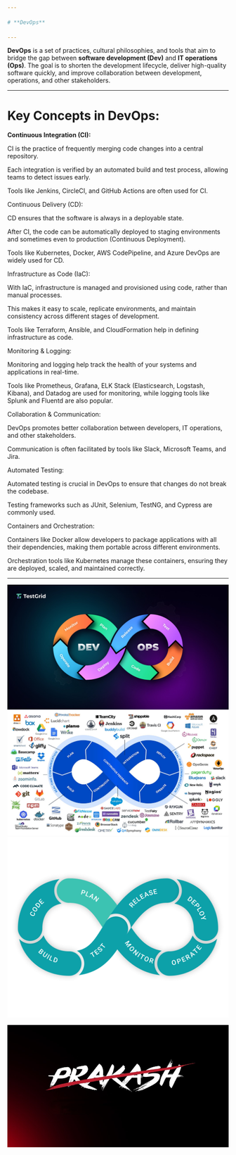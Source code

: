 ```yaml
---

# **DevOps**

---
```


**DevOps** is a set of practices, cultural philosophies, and tools that aim to bridge the gap between **software development (Dev)** and **IT operations (Ops)**. The goal is to shorten the development lifecycle, deliver high-quality software quickly, and improve collaboration between development, operations, and other stakeholders.

---

# **Key Concepts in DevOps:**
**Continuous Integration (CI):**

CI is the practice of frequently merging code changes into a central repository.

Each integration is verified by an automated build and test process, allowing teams to detect issues early.

Tools like Jenkins, CircleCI, and GitHub Actions are often used for CI.

Continuous Delivery (CD):

CD ensures that the software is always in a deployable state.

After CI, the code can be automatically deployed to staging environments and sometimes even to production (Continuous Deployment).

Tools like Kubernetes, Docker, AWS CodePipeline, and Azure DevOps are widely used for CD.

Infrastructure as Code (IaC):

With IaC, infrastructure is managed and provisioned using code, rather than manual processes.

This makes it easy to scale, replicate environments, and maintain consistency across different stages of development.

Tools like Terraform, Ansible, and CloudFormation help in defining infrastructure as code.

Monitoring & Logging:

Monitoring and logging help track the health of your systems and applications in real-time.

Tools like Prometheus, Grafana, ELK Stack (Elasticsearch, Logstash, Kibana), and Datadog are used for monitoring, while logging tools like Splunk and Fluentd are also popular.

Collaboration & Communication:

DevOps promotes better collaboration between developers, IT operations, and other stakeholders.

Communication is often facilitated by tools like Slack, Microsoft Teams, and Jira.

Automated Testing:

Automated testing is crucial in DevOps to ensure that changes do not break the codebase.

Testing frameworks such as JUnit, Selenium, TestNG, and Cypress are commonly used.

Containers and Orchestration:

Containers like Docker allow developers to package applications with all their dependencies, making them portable across different environments.

Orchestration tools like Kubernetes manage these containers, ensuring they are deployed, scaled, and maintained correctly.

---
![24ag5a0510](devops.jpg)
![24ag5a0510](DevOpsTools.jpg)
![24ag5a0510](DEVOPS.gif)



![24ag5a0510](Prash.jpg)









